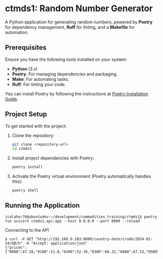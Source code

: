 # ctmds1: Random Number Generator

A Python application for generating random numbers, powered by **Poetry** for dependency management, **Ruff** for linting, and a **Makefile** for automation.

## Prerequisites

Ensure you have the following tools installed on your system:

- **Python** (3.x)
- **Poetry**: For managing dependencies and packaging.
- **Make**: For automating tasks.
- **Ruff**: For linting your code.

You can install Poetry by following the instructions at [Poetry Installation Guide](https://python-poetry.org/docs/#installation).

## Project Setup

To get started with the project:

1. Clone the repository:

    ```bash
    git clone <repository-url>
    cd ctmds1
    ```

2. Install project dependencies with Poetry:

    ```bash
    poetry install
    ```

3. Activate the Poetry virtual environment (Poetry automatically handles this):

    ```bash
    poetry shell
    ```

## Running the Application

```
jcalahor76@ubuntudev:~/development/commodities_training/ctmds1$ poetry run uvicorn ctmds1.api:app --host 0.0.0.0 --port 8000 --reload
```

Connecting to the API
```
$ curl -X GET "http://192.168.9.183:8000/country-date/crude/2024-02-24/GB/h" -H "Accept: application/json"
{"prices":{"0000":47.18,"0100":51.0,"0200":52.39,"0300":66.32,"0400":67.53,"0500":52.36,"0600":73.01,"0700":62.01,"0800":69.01,"0900":57.1,"1000":63.03,"1100":61.38,"1200":46.28,"1300":53.69,"1400":58.12,"1500":53.39,"1600":54.19,"1700":64.33,"1800":68.09,"1900":58.42,"2000":57.82,"2100":61.55,"2200":60.7,"2300":64.25}}$ 
```
